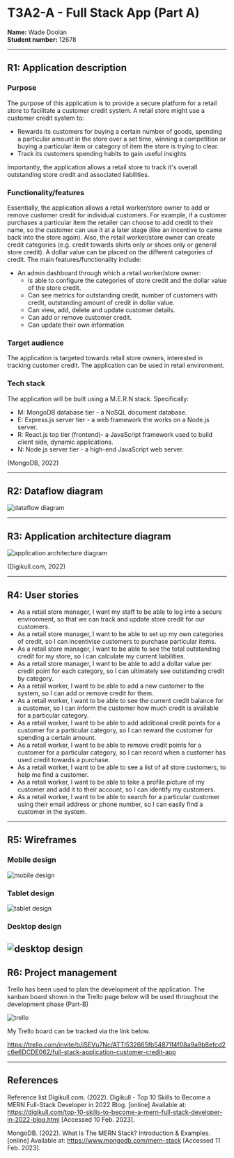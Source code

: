 # **T3A2-A - Full Stack App (Part A)**  
**Name:** Wade Doolan  
**Student number:** 12678  

---  

## **R1: Application description**   

### Purpose  
The purpose of this application is to provide a secure platform for a retail store to facilitate a customer credit system. A retail store might use a customer credit system to:  

- Rewards its customers for buying a certain number of goods, spending a particular amount in the store over a set time, winning a competition or buying a particular item or category of item the store is trying to clear.
- Track its customers spending habits to gain useful insights

Importantly, the application allows a retail store to track it's overall outstanding store credit and associated liabilities. 


### Functionality/features  

Essentially, the application allows a retail worker/store owner to add or remove customer credit for individual customers. For example, if a customer purchases a particular item the retailer can choose to add credit to their name, so the customer can use it at a later stage (like an incentive to came back into the store again).  Also, the retail worker/store owner can create credit categories (e.g. credit towards shirts only or shoes only or general store credit). A dollar value can be placed on the different categories of credit. The main features/functionality include:  

- An admin dashboard through which a retail worker/store owner:  
    - Is able to configure the categories of store credit and the dollar value of the store credit.
    - Can see metrics for outstanding credit, number of customers with credit, outstanding amount of credit in dollar value.
    - Can view, add, delete and update customer details.
    - Can add or remove customer credit.
    - Can update their own information
        
### Target audience   

The application is targeted towards retail store owners, interested in tracking customer credit. The application can be used in retail environment. 

### Tech stack

The application will be built using a M.E.R.N stack. Specifically:
- M: MongoDB database tier - a NoSQL document database.
- E: Express.js server tier - a web framework the works on a Node.js server.
- R: React.js top tier (frontend)- a JavaScript framework used to build client side, dynamic applications.
- N: Node.js server tier - a high-end JavaScript web server.  

(MongoDB, 2022) 

--- 

## **R2: Dataflow diagram** 


![dataflow diagram](./docs/Dataflow%20diagram%20-%20customer%20credit%20%20app.png)



--- 

## **R3: Application architecture diagram**  

![application architecture diagram](./docs/Application%20architecture%20diagram.png)

(Digikull.com, 2022)  



--- 

## **R4: User stories**  

- As a retail store manager, I want my staff to be able to log into a secure environment, so that we can track and update store credit for our customers.  
- As a retail store manager, I want to be able to set up my own categories of credit, so I can incentivise customers to purchase particular items.  
- As a retail store manager, I want to be able to see the total outstanding credit for my store, so I can calculate my current liabilities.  
- As a retail store manager, I want to be able to add a dollar value per credit point for each category, so I can ultimately see outstanding credit by category.   
- As a retail worker, I want to be able to add a new customer to the system, so I can add or remove credit for them.  
- As a retail worker, I want to be able to see the current credit balance for a customer, so I can inform the customer how much credit is available for a particular category.  
- As a retail worker, I want to be able to add additional credit points for a customer for a particular category, so I can reward the customer for spending a certain amount.  
- As a retail worker, I want to be able to remove credit points for a customer for a particular category, so I can record when a customer has used credit towards a purchase.  
- As a retail worker, I want to be able to see a list of all store customers, to help me find a customer.  
- As a retail worker, I want to be able to take a profile picture of my customer and add it to their account, so I can identify my customers.  
- As a retail worker, I want to be able to search for a particular customer using their email address or phone number, so I can easily find a customer in the system.  


--- 

## **R5: Wireframes**  

### Mobile design

![mobile design](./docs/Mobile%20design.png)

### Tablet design

![tablet design](./docs/Tablet%20design.png)

### Desktop design

![desktop design](./docs/Desktop%20design.png)
--- 

## **R6: Project management** 

Trello has been used to plan the development of the application. The kanban board shown in the Trello page below will be used throughout the development phase (Part-B)

![trello](./docs/Trello%20screenshot.png)


My Trello board can be tracked via the link below. 

https://trello.com/invite/b/iSEVu7Nc/ATTI532665fb54871f4f08a9a9b8efcd2c6e6DCDE062/full-stack-application-customer-credit-app

---

## References 

Reference list Digikull.com. (2022). Digikull - Top 10 Skills to Become a MERN Full-Stack Developer in 2022 Blog. [online] Available at: https://digikull.com/top-10-skills-to-become-a-mern-full-stack-developer-in-2022-blog.html [Accessed 10 Feb. 2023].

MongoDB. (2022). What Is The MERN Stack? Introduction & Examples. [online] Available at: https://www.mongodb.com/mern-stack [Accessed 11 Feb. 2023].










